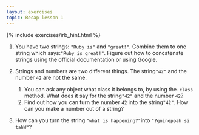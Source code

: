 ```yaml
---
layout: exercises
topic: Recap lesson 1
---
```


{% include exercises/irb_hint.html %}

1. You have two strings: ​`"Ruby is"`​ and `​"great!"​`. Combine them to one string which says: ​`"Ruby is great!"`. Figure out how to concatenate strings using the official documentation or using Google.

2. Strings and numbers are two different things. The string ​`"42"​` and the number ​`42​` are not the same.
    1. You can ask any object what class it belongs to, by using the ​`.class​` method. What does it say for the string ​`"42"​` and the number ​`42​`?
    2. Find out how you can turn the number ​`42​` into the string ​`"42"​`. How can you make a number out of a string?

3. How can you turn the string ​`"what is happening?"​` into ​`"?gnineppah si tahW"​`?
